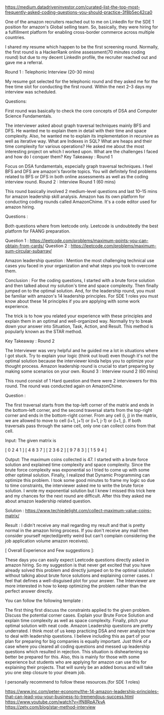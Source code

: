https://medium.datadriveninvestor.com/curated-list-the-top-most-frequently-asked-coding-questions-you-should-practice-3f8b5ec42ca0

One of the amazon recruiters reached out to me on LinkedIn for the SDE 1 position for amazon's Global selling team. So, basically, they were hiring for a fulfillment platform for enabling cross-border commerce across multiple countries.

I shared my resume which happen to be the first screening round. Normally, the first round is a HackerRank online assessment(70 minutes coding round) but due to my decent LinkedIn profile, the recruiter reached out and gave me a referral.

Round 1 : Telephonic Interview (20-30 mins)

My resume got selected for the telephonic round and they asked me for the free time slot for conducting the first round. Within the next 2–3 days my interview was scheduled.

Questions:

First round was basically to check the core concepts of DSA and Computer Science Fundamentals.

The interviewer asked about graph traversal techniques mainly BFS and DFS. He wanted me to explain them in detail with their time and space complexity. Also, he wanted me to explain its implementation in recursive as well as iterative way.
What are Indexes in SQL?
What are heaps and their time complexity for various operations?
He asked me about the most interesting project on which I worked upon. What are the challenges I faced and how do I conquer them?
Key Takeaway : Round 1

Focus on DSA fundamentals, especially graph traversal techniques. I feel BFS and DFS are amazon's favorite topics. You will definitely find problems related to BFS or DFS in both online assessments as well as the coding interview round.
Round 2 : Interview Round 1 (60 mins)

This round basically involved 2 medium-level questions and last 10–15 mins for amazon leadership skill analysis. Amazon has its own platform for conducting coding rounds called AmazonChime. It's a code editor used for amazon hiring.

Questions :

Both questions where from leetcode only. Leetcode is undoubtedly the best platform for FAANG preparation.

Question 1 : https://leetcode.com/problems/maximum-points-you-can-obtain-from-cards/
Question 2 : https://leetcode.com/problems/maximum-sum-circular-subarray/

Amazon leadership question : Mention the most challenging technical use cases you faced in your organization and what steps you took to overcome them.

Conclusion :
For the coding questions, I started with a brute force solution and then talked about my solution's time and space complexity. Then finally jumped on to the optimal solution. And, for the leadership round, you must be familiar with amazon's 14 leadership principles. For SDE 1 roles you must know about these 14 principles if you are applying with some work experience.

The trick is to how you related your experience with these principles and explain them in an optimal and well-organized way. Normally try to break down your answer into Situation, Task, Action, and Result. This method is popularly known as the STAR method.

Key Takeaway : Round 2

The Interviewer was very helpful and he guided me a lot in situations where I got stuck. Try to explain your logic (think out loud) even though it's not the optimal solution because the interviewer kinda helps you to optimize your thought process.
Amazon leadership round is crucial to start preparing by making some scenarios on your own.
Round 3 : Interview round 2 (60 mins)

This round consist of 1 Hard question and there were 2 interviewers for this round. The round was conducted again on AmazonChime.

Question :

The first traversal starts from the top-left corner of the matrix and ends in the bottom-left corner, and the second traversal starts from the top-right corner and ends in the bottom-right corner. From any cell (i, j) in the matrix, we are allowed to move to cell (i+1, j+1) or (i+1, j-1) or (i+1, j). If both traversals pass through the same cell, only one can collect coins from that cell.

Input:  The given matrix is
 
[ 0 2 4 1 ]
[ 4 8 3 7 ]
[ 2 3 6 2 ]
[ 9 7 8 3 ]
[ 1 5 9 4 ]
 
Output: The maximum coins collected is 47.
I started with a brute force solution and explained time complexity and space complexity. Since the brute force complexity was exponential so I tried to come up with some other optimal solution. Finally, I realized that Dynamic Programming can optimize this problem. I took some good minutes to frame my logic so due to time constraints, the interviewer asked me to write the brute force solution. I wrote my exponential solution but I knew I missed this trick here and my chances for the next round are difficult.
After this they asked me about amazon leadership related question.

Solution : https://www.techiedelight.com/collect-maximum-value-coins-matrix/

Result : I didn't receive any mail regarding my result and that is pretty normal in the amazon hiring process. If you don't receive any mail then consider yourself rejected(pretty weird but can't complain considering the job application volume amazon receives).

[ Overall Experience and Few suggestions ]:

These days you can easily expect Leetcode questions directly asked in amazon hiring. So my suggestion is that never get excited that you have already solved this problem and directly jumped on to the optimal solution without talking about brute force solutions and explaining corner cases. I feel that defines a well-disguised plot for your answer. The Interviewer are more interested in how to keep optimizing the problem rather than the perfect answer directly.

You can follow the following template :

The first thing first discuss the constraints applied to the given problem.
Discuss the potential corner cases.
Explain your Brute Force Solution and explain time complexity as well as space complexity.
Finally, pitch your optimal solution with neat code.
Amazon Leadership questions are pretty underrated. I think most of us keep practicing DSA and never analyze how to deal with leadership questions. I believe including this as part of your plan for preparing for big companies is equally important. Just think of a case where you cleared all coding questions and messed up leadership questions which resulted in rejection. This situation is disheartening so better be prepared for this. Also, this is mainly for those with some experience but students who are applying for amazon can use this for explaining their projects. That will surely be an added bonus and will take you one step closure to your dream job.

I personally recommend to follow these resources.(for SDE 1 roles)

https://www.inc.com/peter-economy/the-14-amazon-leadership-principles-that-can-lead-you-your-business-to-tremendous-success.html
https://www.youtube.com/watch?v=lfN8RpA7kvA
https://zety.com/blog/star-method-interview
